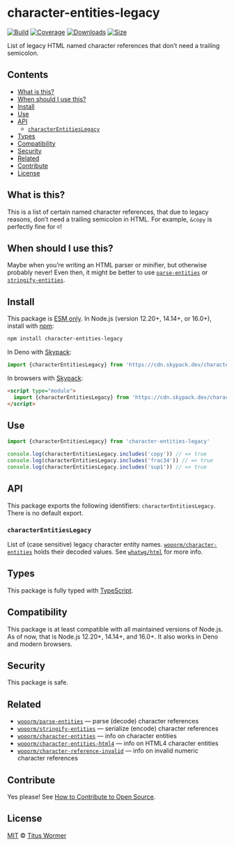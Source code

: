 # character-entities-legacy

[![Build](https://github.com/wooorm/character-entities-legacy/workflows/main/badge.svg)](https://github.com/wooorm/character-entities-legacy/actions) [![Coverage](https://img.shields.io/codecov/c/github/wooorm/character-entities-legacy.svg)](https://codecov.io/github/wooorm/character-entities-legacy) [![Downloads](https://img.shields.io/npm/dm/character-entities-legacy.svg)](https://www.npmjs.com/package/character-entities-legacy) [![Size](https://img.shields.io/bundlephobia/minzip/character-entities-legacy.svg)](https://bundlephobia.com/result?p=character-entities-legacy)

List of legacy HTML named character references that don’t need a trailing semicolon.

## Contents

* [What is this?](./#what-is-this)
* [When should I use this?](./#when-should-i-use-this)
* [Install](./#install)
* [Use](./#use)
* [API](./#api)
  * [`characterEntitiesLegacy`](./#characterentitieslegacy)
* [Types](./#types)
* [Compatibility](./#compatibility)
* [Security](./#security)
* [Related](./#related)
* [Contribute](./#contribute)
* [License](./#license)

## What is this?

This is a list of certain named character references, that due to legacy reasons, don’t need a trailing semicolon in HTML. For example, `&copy` is perfectly fine for `©`!

## When should I use this?

Maybe when you’re writing an HTML parser or minifier, but otherwise probably never! Even then, it might be better to use [`parse-entities`](https://github.com/wooorm/parse-entities) or [`stringify-entities`](https://github.com/wooorm/stringify-entities).

## Install

This package is [ESM only](https://gist.github.com/sindresorhus/a39789f98801d908bbc7ff3ecc99d99c). In Node.js (version 12.20+, 14.14+, or 16.0+), install with [npm](https://docs.npmjs.com/cli/install):

```sh
npm install character-entities-legacy
```

In Deno with [Skypack](https://www.skypack.dev):

```js
import {characterEntitiesLegacy} from 'https://cdn.skypack.dev/character-entities-legacy@2?dts'
```

In browsers with [Skypack](https://www.skypack.dev):

```html
<script type="module">
  import {characterEntitiesLegacy} from 'https://cdn.skypack.dev/character-entities-legacy@2?min'
</script>
```

## Use

```js
import {characterEntitiesLegacy} from 'character-entities-legacy'

console.log(characterEntitiesLegacy.includes('copy')) // => true
console.log(characterEntitiesLegacy.includes('frac34')) // => true
console.log(characterEntitiesLegacy.includes('sup1')) // => true
```

## API

This package exports the following identifiers: `characterEntitiesLegacy`. There is no default export.

### `characterEntitiesLegacy`

List of (case sensitive) legacy character entity names. [`wooorm/character-entities`](https://github.com/wooorm/character-entities) holds their decoded values. See [`whatwg/html`](https://github.com/whatwg/html-build/blob/HEAD/entities/json-entities-legacy.inc) for more info.

## Types

This package is fully typed with [TypeScript](https://www.typescriptlang.org).

## Compatibility

This package is at least compatible with all maintained versions of Node.js. As of now, that is Node.js 12.20+, 14.14+, and 16.0+. It also works in Deno and modern browsers.

## Security

This package is safe.

## Related

* [`wooorm/parse-entities`](https://github.com/wooorm/parse-entities) — parse (decode) character references
* [`wooorm/stringify-entities`](https://github.com/wooorm/stringify-entities) — serialize (encode) character references
* [`wooorm/character-entities`](https://github.com/wooorm/character-entities) — info on character entities
* [`wooorm/character-entities-html4`](https://github.com/wooorm/character-entities-html4) — info on HTML4 character entities
* [`wooorm/character-reference-invalid`](https://github.com/wooorm/character-reference-invalid) — info on invalid numeric character references

## Contribute

Yes please! See [How to Contribute to Open Source](https://opensource.guide/how-to-contribute/).

## License

[MIT](license/) © [Titus Wormer](https://wooorm.com)
